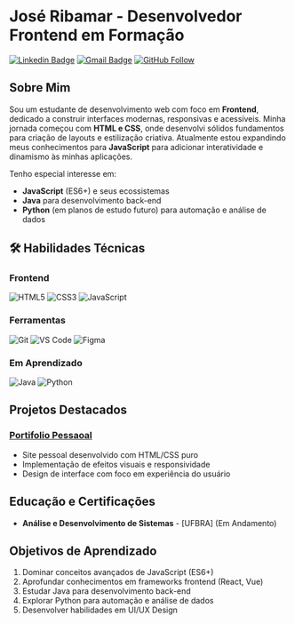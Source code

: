 # José Ribamar - Desenvolvedor Frontend em Formação

[![Linkedin Badge](https://img.shields.io/badge/-LinkedIn-blue?style=flat-square&logo=Linkedin&logoColor=white)](https://www.linkedin.com/in/jos%C3%A9-ribamar-ferreira-de-brito-neto-054b12238/)
[![Gmail Badge](https://img.shields.io/badge/-Gmail-c14438?style=flat-square&logo=Gmail&logoColor=white)](mailto:ribamarn7@gmail.com)
[![GitHub Follow](https://img.shields.io/github/followers/seu-usuario?label=Follow&style=social)](https://github.com/sena-mp4)

## Sobre Mim

Sou um estudante de desenvolvimento web com foco em **Frontend**, dedicado a construir interfaces modernas, responsivas e acessíveis. Minha jornada começou com **HTML e CSS**, onde desenvolvi sólidos fundamentos para criação de layouts e estilização criativa. Atualmente estou expandindo meus conhecimentos para **JavaScript** para adicionar interatividade e dinamismo às minhas aplicações.

Tenho especial interesse em:
- **JavaScript** (ES6+) e seus ecossistemas
- **Java** para desenvolvimento back-end
- **Python** (em planos de estudo futuro) para automação e análise de dados

## 🛠 Habilidades Técnicas

### Frontend
![HTML5](https://img.shields.io/badge/html5-%23E34F26.svg?style=for-the-badge&logo=html5&logoColor=white)
![CSS3](https://img.shields.io/badge/css3-%231572B6.svg?style=for-the-badge&logo=css3&logoColor=white)
![JavaScript](https://img.shields.io/badge/javascript-%23323330.svg?style=for-the-badge&logo=javascript&logoColor=%23F7DF1E)

### Ferramentas
![Git](https://img.shields.io/badge/git-%23F05033.svg?style=for-the-badge&logo=git&logoColor=white)
![VS Code](https://img.shields.io/badge/VS%20Code-0078d7.svg?style=for-the-badge&logo=visual-studio-code&logoColor=white)
![Figma](https://img.shields.io/badge/figma-%23F24E1E.svg?style=for-the-badge&logo=figma&logoColor=white)

### Em Aprendizado
![Java](https://img.shields.io/badge/java-%23ED8B00.svg?style=for-the-badge&logo=openjdk&logoColor=white)
![Python](https://img.shields.io/badge/python-3670A0?style=for-the-badge&logo=python&logoColor=ffdd54)

## Projetos Destacados

### [Portifolio Pessaoal]([https://seu-usuario.github.io/portfolio](https://github.com/sena-mp4/curso-html-css-yt))
- Site pessoal desenvolvido com HTML/CSS puro
- Implementação de efeitos visuais e responsividade
- Design de interface com foco em experiência do usuário

## Educação e Certificações

- **Análise e Desenvolvimento de Sistemas** - [UFBRA] (Em Andamento)

## Objetivos de Aprendizado

1. Dominar conceitos avançados de JavaScript (ES6+)
2. Aprofundar conhecimentos em frameworks frontend (React, Vue)
3. Estudar Java para desenvolvimento back-end
4. Explorar Python para automação e análise de dados
5. Desenvolver habilidades em UI/UX Design
